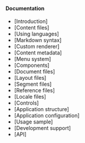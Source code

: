 #### Documentation

* [Introduction]
* [Content files]
* [Using languages]
* [Markdown syntax]
* [Custom renderer]
* [Content metadata]
* [Menu system]
* [Components]
* [Document files]
* [Layout files]
* [Segment files]
* [Reference files]
* [Locale files]
* [Controls]
* [Application structure]
* [Application configuration]
* [Usage sample]
* [Development support]
* [API]
